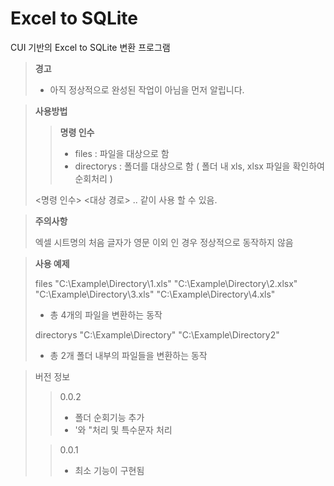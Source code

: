 Excel to SQLite
=
CUI 기반의 Excel to SQLite 변환 프로그램

> **경고**
>
> - 아직 정상적으로 완성된 작업이 아님을 먼저 알립니다.



> **사용방법**
>
>> **명령 인수**
>>  
>> - files : 파일을 대상으로 함
>> - directorys : 폴더를 대상으로 함 ( 폴더 내 xls, xlsx 파일을 확인하여 순회처리 )
>
> <명령 인수> <대상 경로> .. 같이 사용 할 수 있음.
>

> **주의사항**
>
> 엑셀 시트명의 처음 글자가 영문 이외 인 경우 정상적으로 동작하지 않음

>
> **사용 예제**
>
> files "C:\Example\Directory\1.xls" "C:\Example\Directory\2.xlsx" "C:\Example\Directory\3.xls" "C:\Example\Directory\4.xls"
> 
> - 총 4개의 파일을 변환하는 동작
>
> directorys "C:\Example\Directory" "C:\Example\Directory2"
>
> - 총 2개 폴더 내부의 파일들을 변환하는 동작


> 버전 정보
>
>> 0.0.2 
>>
>> - 폴더 순회기능 추가
>> - '와 "처리 및 특수문자 처리
>
>> 0.0.1
>> 
>> - 최소 기능이 구현됨